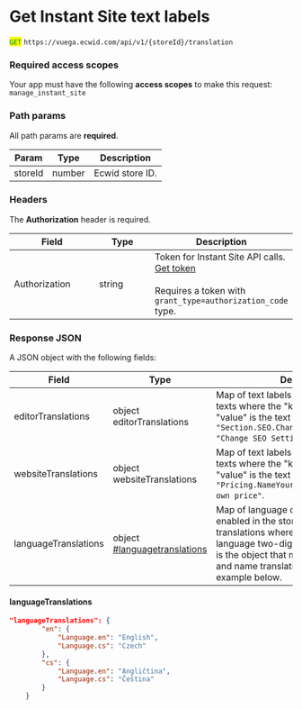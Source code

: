 # Get Instant Site text labels

<mark style="color:green;">`GET`</mark> `https://vuega.ecwid.com/api/v1/{storeId}/translation`

### Required access scopes

Your app must have the following **access scopes** to make this request: `manage_instant_site`

### Path params

All path params are **required**.

| Param   | Type   | Description     |
| ------- | ------ | --------------- |
| storeId | number | Ecwid store ID. |

### Headers

The **Authorization** header is required.

<table><thead><tr><th width="138.484375">Field</th><th width="86.42578125">Type</th><th>Description</th></tr></thead><tbody><tr><td>Authorization</td><td>string</td><td>Token for Instant Site API calls. <a href="../get-instant-site-api-token.md">Get token</a><br><br>Requires a token with <code>grant_type=authorization_code</code> type.</td></tr></tbody></table>

### Response JSON

A JSON object with the following fields:

<table><thead><tr><th width="199.8984375">Field</th><th width="199.609375">Type</th><th>Description</th></tr></thead><tbody><tr><td>editorTranslations</td><td>object editorTranslations</td><td>Map of text labels for the store Editor texts where the "key" is the label, and "value" is the text value. For example, <code>"Section.SEO.ChangeSeoSettings.button": "Change SEO Settings"</code>.</td></tr><tr><td>websiteTranslations</td><td>object websiteTranslations</td><td>Map of text labels for the store Editor texts where the "key" is the label, and "value" is the text value. For example, <code>"Pricing.NameYourPrice": "Free or your own price"</code>.</td></tr><tr><td>languageTranslations</td><td>object <a data-mention href="get-instant-site-text-labels.md#languagetranslations">#languagetranslations</a></td><td>Map of language codes for languages enabled in the store and their name translations where the "key" is the language two-digit ISO code, and "value" is the object that maps language code and name translation. Find a code example below.</td></tr></tbody></table>

#### languageTranslations

```json
"languageTranslations": {
        "en": {
            "Language.en": "English",
            "Language.cs": "Czech"
        },
        "cs": {
            "Language.en": "Angličtina",
            "Language.cs": "Čeština"
        }
    }
```

